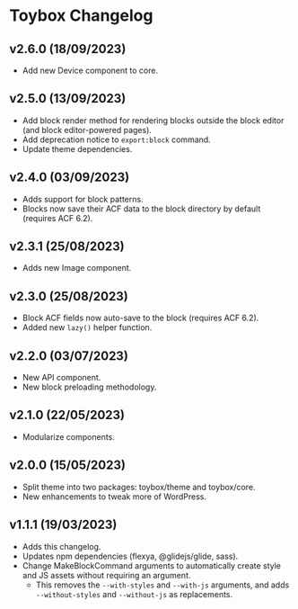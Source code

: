 # Toybox Changelog
## v2.6.0 (18/09/2023)
* Add new Device component to core.

## v2.5.0 (13/09/2023)
* Add block render method for rendering blocks outside the block editor (and block editor-powered pages).
* Add deprecation notice to `export:block` command.
* Update theme dependencies.

## v2.4.0 (03/09/2023)
* Adds support for block patterns.
* Blocks now save their ACF data to the block directory by default (requires ACF 6.2). 

## v2.3.1 (25/08/2023)
* Adds new Image component.

## v2.3.0 (25/08/2023)
* Block ACF fields now auto-save to the block (requires ACF 6.2).
* Added new `lazy()` helper function.

## v2.2.0 (03/07/2023)
* New API component.
* New block preloading methodology.

## v2.1.0 (22/05/2023)
* Modularize components.

## v2.0.0 (15/05/2023)
* Split theme into two packages: toybox/theme and toybox/core.
* New enhancements to tweak more of WordPress.

## v1.1.1 (19/03/2023)
* Adds this changelog.
* Updates npm dependencies (flexya, @glidejs/glide, sass).
* Change MakeBlockCommand arguments to automatically create style and JS assets without requiring an argument.
  * This removes the `--with-styles` and `--with-js` arguments, and adds `--without-styles` and `--without-js` as replacements.